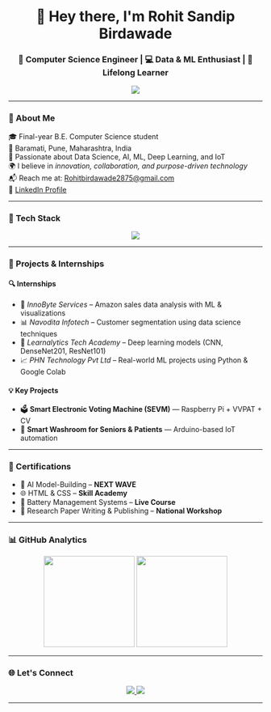 <h1 align="center">👋 Hey there, I'm Rohit Sandip Birdawade</h1>
<h3 align="center">🧠 Computer Science Engineer | 💻 Data & ML Enthusiast | 🌱 Lifelong Learner</h3>

<p align="center">
  <img src="https://readme-typing-svg.herokuapp.com?color=36BCF7&center=true&vCenter=true&width=600&lines=Final+Year+CS+Student+from+Pune.;Data+Analyst+%7C+ML+%7C+IoT+%7C+Deep+Learning.;I+build+smart+systems+with+real+impact!;Welcome+to+my+GitHub+Universe!+🚀" />
</p>

---

### 🧾 About Me

🎓 Final-year B.E. Computer Science student  
📍 Baramati, Pune, Maharashtra, India  
🧠 Passionate about Data Science, AI, ML, Deep Learning, and IoT  
🌍 I believe in *innovation, collaboration, and purpose-driven technology*  
📬 Reach me at: [Rohitbirdawade2875@gmail.com](mailto:Rohitbirdawade2875@gmail.com)  
🔗 [LinkedIn Profile](https://www.linkedin.com/in/rohit-birdawade-0b4865238)

---

### 🔧 Tech Stack

<p align="center">
  <img src="https://skillicons.dev/icons?i=python,cpp,html,css,raspberrypi,tensorflow,sklearn,arduino,github,kaggle,git" />
</p>

---

### 🚀 Projects & Internships

#### 🔍 **Internships**
- 🧪 *InnoByte Services* – Amazon sales data analysis with ML & visualizations  
- 📊 *Navodita Infotech* – Customer segmentation using data science techniques  
- 🤖 *Learnalytics Tech Academy* – Deep learning models (CNN, DenseNet201, ResNet101)  
- 📈 *PHN Technology Pvt Ltd* – Real-world ML projects using Python & Google Colab

#### 💡 **Key Projects**
- 🗳️ **Smart Electronic Voting Machine (SEVM)** — Raspberry Pi + VVPAT + CV  
- 🚽 **Smart Washroom for Seniors & Patients** — Arduino-based IoT automation

---

### 📜 Certifications

- 🧠 AI Model-Building – **NEXT WAVE**
- 🌐 HTML & CSS – **Skill Academy**
- 🔋 Battery Management Systems – **Live Course**
- 📝 Research Paper Writing & Publishing – **National Workshop**

---

### 📊 GitHub Analytics

<p align="center">
  <img src="https://github-readme-stats.vercel.app/api?username=rohitbirdawade007&show_icons=true&theme=tokyonight" height="180"/>
  <img src="https://github-readme-streak-stats.herokuapp.com/?user=rohitbirdawade007&theme=tokyonight" height="180"/>
</p>

---

### 🌐 Let's Connect

<p align="center">
  <a href="mailto:Rohitbirdawade2875@gmail.com">
    <img src="https://img.shields.io/badge/Email-D14836?style=for-the-badge&logo=gmail&logoColor=white"/>
  </a>
  <a href="https://www.linkedin.com/in/rohit-birdawade-0b4865238">
    <img src="https://img.shields.io/badge/LinkedIn-0A66C2?style=for-the-badge&logo=linkedin&logoColor=white"/>
  </a>
</p>

---



